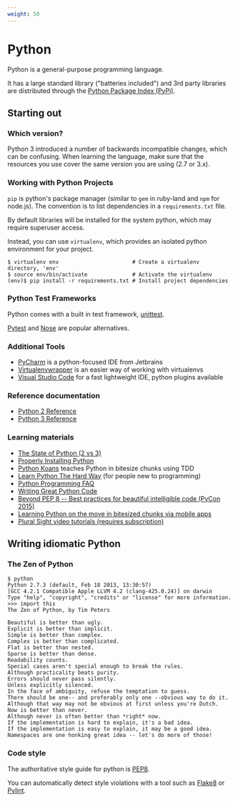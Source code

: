 ```yaml
---
weight: 50
---
```


# Python

Python is a general-purpose programming language.

It has a large standard library ("batteries included") and 3rd party libraries are distributed through the [Python Package Index (PyPi)](https://pypi.python.org/pypi).

## Starting out

### Which version?
Python 3 introduced a number of backwards incompatible changes, which can be confusing. When learning the language, make sure that the resources you use cover the same version you are using (2.7 or 3.x).

### Working with Python Projects

`pip` is python's package manager (similar to `gem` in ruby-land and `npm` for node.js). The convention is to list dependencies in a `requirements.txt` file.

By default libraries will be installed for the system python, which may require superuser access.

Instead, you can use  `virtualenv`, which provides an isolated python environment for your project.

```
$ virtualenv env                       # Create a virtualenv directory, 'env'
$ source env/bin/activate              # Activate the virtualenv
(env)$ pip install -r requirements.txt # Install project dependencies
```

### Python Test Frameworks

Python comes with a built in test framework, [unittest](https://docs.python.org/3.5/library/unittest.html).

[Pytest](http://doc.pytest.org/en/latest/) and [Nose](http://nose.readthedocs.io/en/latest/) are popular alternatives.

### Additional Tools

- [PyCharm](https://www.jetbrains.com/pycharm/) is a python-focused IDE from Jetbrains
- [Virtualenvwrapper](https://virtualenvwrapper.readthedocs.io/en/latest/) is an easier way of working with virtualenvs
- [Visual Studio Code](https://code.visualstudio.com/) for a fast lightweight IDE, python plugins available

### Reference documentation
* [Python 2 Reference](http://docs.python.org/2/)
* [Python 3 Reference](http://docs.python.org/3/)

### Learning materials

- [The State of Python (2 vs 3)](http://docs.python-guide.org/en/latest/starting/which-python/#the-state-of-python-2-vs-3)
- [Properly Installing Python](http://docs.python-guide.org/en/latest/starting/installation/)
- [Python Koans](https://github.com/gregmalcolm/python_koans) teaches Python in bitesize chunks using TDD
- [Learn Python The Hard Way](http://learnpythonthehardway.org/) (for people new to programming)
- [Python Programming FAQ](https://docs.python.org/3/faq/programming.html)
- [Writing Great Python Code](http://docs.python-guide.org/en/latest/#writing-great-python-code)
- [Beyond PEP 8 -- Best practices for beautiful intelligible code (PyCon 2015)](https://www.youtube.com/watch?v=wf-BqAjZb8M)
- [Learning Python on the move in bitesized chunks via mobile apps](https://www.sololearn.com/Course/Python/)
- [Plural Sight video tutorials (requires subscription)](https://www.pluralsight.com/browse/software-development/python)

## Writing idiomatic Python
### The Zen of Python

    $ python
    Python 2.7.3 (default, Feb 18 2013, 13:30:57)
    [GCC 4.2.1 Compatible Apple LLVM 4.2 (clang-425.0.24)] on darwin
    Type "help", "copyright", "credits" or "license" for more information.
    >>> import this
    The Zen of Python, by Tim Peters

    Beautiful is better than ugly.
    Explicit is better than implicit.
    Simple is better than complex.
    Complex is better than complicated.
    Flat is better than nested.
    Sparse is better than dense.
    Readability counts.
    Special cases aren't special enough to break the rules.
    Although practicality beats purity.
    Errors should never pass silently.
    Unless explicitly silenced.
    In the face of ambiguity, refuse the temptation to guess.
    There should be one-- and preferably only one --obvious way to do it.
    Although that way may not be obvious at first unless you're Dutch.
    Now is better than never.
    Although never is often better than *right* now.
    If the implementation is hard to explain, it's a bad idea.
    If the implementation is easy to explain, it may be a good idea.
    Namespaces are one honking great idea -- let's do more of those!

### Code style

The authoritative style guide for python is [PEP8](http://pep8.org/).

You can automatically detect style violations with a tool such as [Flake8](http://flake8.pycqa.org/en/latest/) or [Pylint](https://www.pylint.org/).
